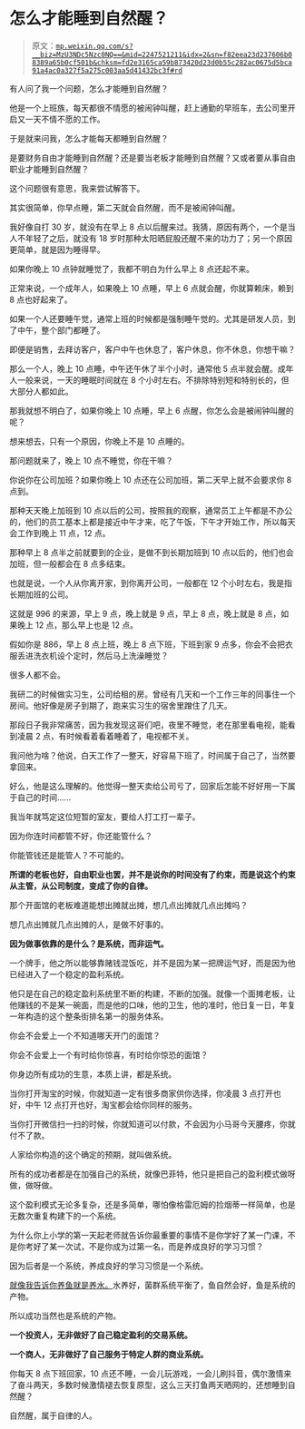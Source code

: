 # 怎么才能睡到自然醒？

> 原文：[`mp.weixin.qq.com/s?__biz=MzU3NDc5Nzc0NQ==&mid=2247521211&idx=2&sn=f82eea23d237606b08389a65b0cf501b&chksm=fd2e3165ca59b873420d23d0b55c282ac0675d5bca91a4ac0a327f5a275c003aa5d41432bc3f#rd`](http://mp.weixin.qq.com/s?__biz=MzU3NDc5Nzc0NQ==&mid=2247521211&idx=2&sn=f82eea23d237606b08389a65b0cf501b&chksm=fd2e3165ca59b873420d23d0b55c282ac0675d5bca91a4ac0a327f5a275c003aa5d41432bc3f#rd)

有人问了我一个问题，怎么才能睡到自然醒？

他是一个上班族，每天都很不情愿的被闹钟叫醒，赶上通勤的早班车，去公司里开启又一天不情不愿的工作。

于是就来问我，怎么才能每天都睡到自然醒？

是要财务自由才能睡到自然醒？还是要当老板才能睡到自然醒？又或者要从事自由职业才能睡到自然醒？

这个问题很有意思，我来尝试解答下。 

其实很简单，你早点睡，第二天就会自然醒，而不是被闹钟叫醒。

我好像自打 30 岁，就没有在早上 8 点以后醒来过。我猜，原因有两个，一个是当人不年轻了之后，就没有 18 岁时那种太阳晒屁股还醒不来的功力了；另一个原因更简单，就是因为睡得早。 

如果你晚上 10 点钟就睡觉了，我都不明白为什么早上 8 点还起不来。 

正常来说，一个成年人，如果晚上 10 点睡，早上 6 点就会醒，你就算赖床，赖到 8 点也好起来了。 

如果一个人还要睡午觉，通常上班的时候都是强制睡午觉的。尤其是研发人员，到了中午，整个部门都睡了。 

即便是销售，去拜访客户，客户中午也休息了，客户休息，你不休息，你想干嘛？ 

那么一个人，晚上 10 点睡，中午还午休了半个小时，通常他 5 点半就会醒。成年人一般来说，一天的睡眠时间就在 8 个小时左右。不排除特别短和特别长的，但大部分人都如此。

那我就想不明白了，如果你晚上 10 点睡，早上 6 点醒，你怎么会是被闹钟叫醒的呢？ 

想来想去，只有一个原因，你晚上不是 10 点睡的。 

那问题就来了，晚上 10 点不睡觉，你在干嘛？

你说你在公司加班？如果你晚上 10 点还在公司加班，第二天早上就不会要求你 8 点到。 

那种天天晚上加班到 10 点以后的公司，按照我的观察，通常员工上午都是不办公的，他们的员工基本上都是接近中午才来，吃了午饭，下午才开始工作，所以每天会工作到晚上 11 点，12 点。 

那种早上 8 点半之前就要到的企业，是做不到长期加班到 10 点以后的，他们也会加班，但一般都会在 8 点多结束。 

也就是说，一个人从你离开家，到你离开公司，一般都在 12 个小时左右，我是指长期加班的公司。 

这就是 996 的来源，早上 9 点，晚上就是 9 点，早上 8 点，晚上就是 8 点，如果晚上 12 点，那么早上也是 12 点。

假如你是 886，早上 8 点上班，晚上 8 点下班，下班到家 9 点多，你会不会把衣服丢进洗衣机设个定时，然后马上洗澡睡觉？ 

很多人都不会。

我研二的时候做实习生，公司给租的房。曾经有几天和一个工作三年的同事住一个房间。他好像是房子到期了，跑来实习生的宿舍里蹭住了几天。 

那段日子我非常痛苦，因为我发现这哥们吧，夜里不睡觉，老在那里看电视，能看到凌晨 2 点，有时候看着看着睡着了，电视都不关。

我问他为啥？他说，白天工作了一整天，好容易下班了，时间属于自己了，当然要拿回来。 

好么，他是这么理解的。他觉得一整天卖给公司亏了，回家后怎能不好好用一下属于自己的时间...... 

我当年就笃定这位短暂的室友，要给人打工打一辈子。

因为你连时间都管不好，你还能管什么？ 

你能管钱还是能管人？不可能的。 

**所谓的老板也好，自由职业也罢，并不是说你的时间没有了约束，而是说这个约束从主管，从公司制度，变成了你的自律。** 

那个开面馆的老板难道能想出摊就出摊，想几点出摊就几点出摊吗？ 

想几点出摊就几点出摊的人，是做不好事的。 

**因为做事依靠的是什么？是系统，而非运气。** 

一个牌手，他之所以能够靠赌钱混饭吃，并不是因为某一把牌运气好，而是因为他已经进入了一个稳定的盈利系统。 

他只是在自己的稳定盈利系统里不断的构建，不断的加强。就像一个面摊老板，让他赚钱的不是某一碗面，而是他的口味，他的卫生，他的准时，他日复一日，年复一年构造的这个整条街排名第一的服务体系。 

你会不会爱上一个不知道哪天开门的面馆？ 

你会不会爱上一个有时给你惊喜，有时给你惊恐的面馆？

你身边所有成功的生意，本质上讲，都是系统。 

当你打开淘宝的时候，你就知道一定有很多商家供你选择，你凌晨 3 点打开也好，中午 12 点打开也好，淘宝都会给你同样的服务。 

当你打开微信扫一扫的时候，你就知道可以付款，不会因为小马哥今天腰疼，你就付不了款。 

人家给你构造的这个确定的预期，就叫做系统。 

所有的成功者都是在加强自己的系统，就像巴菲特，他只是把自己的盈利模式做呀做，做呀做。 

这个盈利模式无论多复杂，还是多简单，哪怕像格雷厄姆的捡烟蒂一样简单，也是无数次重复构建下的一个系统。

为什么你上小学的第一天起老师就告诉你最重要的事情不是你学好了某一门课，不是你考好了某一次试，不是你成为过第一名，而是养成良好的学习习惯？ 

因为后者是一个系统，养成良好的学习习惯是一个系统。 

[就像我告诉你养鱼就是养水。](http://mp.weixin.qq.com/s?__biz=MzU3NDc5Nzc0NQ==&mid=2247520992&idx=1&sn=6d988ad45c1d9139c87dee37b764fade&chksm=fd2e303eca59b92871f624bf9a21b208d726d029e63ae6fed25859947fcab139e8d6c50d415c&scene=21#wechat_redirect)水养好，菌群系统平衡了，鱼自然会好，鱼是系统的产物。 

所以成功当然也是系统的产物。 

**一个投资人，无非做好了自己稳定盈利的交易系统。**

**一个商人，无非做好了自己服务于特定人群的商业系统。**

你每天 8 点下班回家，10 点还不睡，一会儿玩游戏，一会儿刷抖音，偶尔激情来了奋斗两天，多数时候激情褪去恢复原型，这么三天打鱼两天晒网的，还想睡到自然醒？

自然醒，属于自律的人。